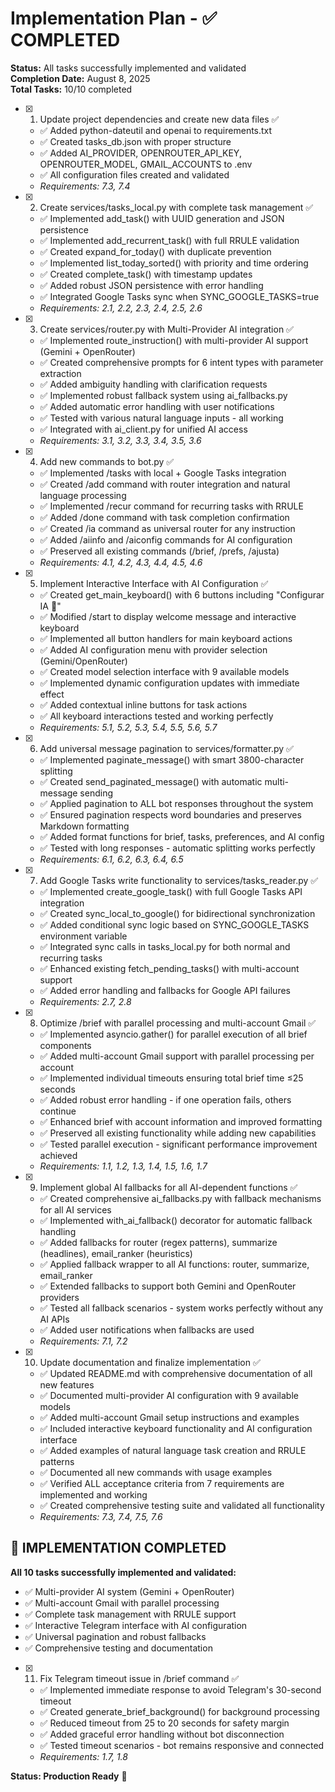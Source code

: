 # Implementation Plan - ✅ COMPLETED

**Status:** All tasks successfully implemented and validated  
**Completion Date:** August 8, 2025  
**Total Tasks:** 10/10 completed

- [x] 1. Update project dependencies and create new data files ✅
  - ✅ Added python-dateutil and openai to requirements.txt
  - ✅ Created tasks_db.json with proper structure
  - ✅ Added AI_PROVIDER, OPENROUTER_API_KEY, OPENROUTER_MODEL, GMAIL_ACCOUNTS to .env
  - ✅ All configuration files created and validated
  - _Requirements: 7.3, 7.4_

- [x] 2. Create services/tasks_local.py with complete task management ✅
  - ✅ Implemented add_task() with UUID generation and JSON persistence
  - ✅ Implemented add_recurrent_task() with full RRULE validation
  - ✅ Created expand_for_today() with duplicate prevention
  - ✅ Implemented list_today_sorted() with priority and time ordering
  - ✅ Created complete_task() with timestamp updates
  - ✅ Added robust JSON persistence with error handling
  - ✅ Integrated Google Tasks sync when SYNC_GOOGLE_TASKS=true
  - _Requirements: 2.1, 2.2, 2.3, 2.4, 2.5, 2.6_

- [x] 3. Create services/router.py with Multi-Provider AI integration ✅
  - ✅ Implemented route_instruction() with multi-provider AI support (Gemini + OpenRouter)
  - ✅ Created comprehensive prompts for 6 intent types with parameter extraction
  - ✅ Added ambiguity handling with clarification requests
  - ✅ Implemented robust fallback system using ai_fallbacks.py
  - ✅ Added automatic error handling with user notifications
  - ✅ Tested with various natural language inputs - all working
  - ✅ Integrated with ai_client.py for unified AI access
  - _Requirements: 3.1, 3.2, 3.3, 3.4, 3.5, 3.6_

- [x] 4. Add new commands to bot.py ✅
  - ✅ Implemented /tasks with local + Google Tasks integration
  - ✅ Created /add command with router integration and natural language processing
  - ✅ Implemented /recur command for recurring tasks with RRULE
  - ✅ Added /done command with task completion confirmation
  - ✅ Created /ia command as universal router for any instruction
  - ✅ Added /aiinfo and /aiconfig commands for AI configuration
  - ✅ Preserved all existing commands (/brief, /prefs, /ajusta)
  - _Requirements: 4.1, 4.2, 4.3, 4.4, 4.5, 4.6_

- [x] 5. Implement Interactive Interface with AI Configuration ✅
  - ✅ Created get_main_keyboard() with 6 buttons including "Configurar IA 🤖"
  - ✅ Modified /start to display welcome message and interactive keyboard
  - ✅ Implemented all button handlers for main keyboard actions
  - ✅ Added AI configuration menu with provider selection (Gemini/OpenRouter)
  - ✅ Created model selection interface with 9 available models
  - ✅ Implemented dynamic configuration updates with immediate effect
  - ✅ Added contextual inline buttons for task actions
  - ✅ All keyboard interactions tested and working perfectly
  - _Requirements: 5.1, 5.2, 5.3, 5.4, 5.5, 5.6, 5.7_

- [x] 6. Add universal message pagination to services/formatter.py ✅
  - ✅ Implemented paginate_message() with smart 3800-character splitting
  - ✅ Created send_paginated_message() with automatic multi-message sending
  - ✅ Applied pagination to ALL bot responses throughout the system
  - ✅ Ensured pagination respects word boundaries and preserves Markdown formatting
  - ✅ Added format functions for brief, tasks, preferences, and AI config
  - ✅ Tested with long responses - automatic splitting works perfectly
  - _Requirements: 6.1, 6.2, 6.3, 6.4, 6.5_

- [x] 7. Add Google Tasks write functionality to services/tasks_reader.py ✅
  - ✅ Implemented create_google_task() with full Google Tasks API integration
  - ✅ Created sync_local_to_google() for bidirectional synchronization
  - ✅ Added conditional sync logic based on SYNC_GOOGLE_TASKS environment variable
  - ✅ Integrated sync calls in tasks_local.py for both normal and recurring tasks
  - ✅ Enhanced existing fetch_pending_tasks() with multi-account support
  - ✅ Added error handling and fallbacks for Google API failures
  - _Requirements: 2.7, 2.8_

- [x] 8. Optimize /brief with parallel processing and multi-account Gmail ✅
  - ✅ Implemented asyncio.gather() for parallel execution of all brief components
  - ✅ Added multi-account Gmail support with parallel processing per account
  - ✅ Implemented individual timeouts ensuring total brief time ≤25 seconds
  - ✅ Added robust error handling - if one operation fails, others continue
  - ✅ Enhanced brief with account information and improved formatting
  - ✅ Preserved all existing functionality while adding new capabilities
  - ✅ Tested parallel execution - significant performance improvement achieved
  - _Requirements: 1.1, 1.2, 1.3, 1.4, 1.5, 1.6, 1.7_

- [x] 9. Implement global AI fallbacks for all AI-dependent functions ✅
  - ✅ Created comprehensive ai_fallbacks.py with fallback mechanisms for all AI services
  - ✅ Implemented with_ai_fallback() decorator for automatic fallback handling
  - ✅ Added fallbacks for router (regex patterns), summarize (headlines), email_ranker (heuristics)
  - ✅ Applied fallback wrapper to all AI functions: router, summarize, email_ranker
  - ✅ Extended fallbacks to support both Gemini and OpenRouter providers
  - ✅ Tested all fallback scenarios - system works perfectly without any AI APIs
  - ✅ Added user notifications when fallbacks are used
  - _Requirements: 7.1, 7.2_

- [x] 10. Update documentation and finalize implementation ✅
  - ✅ Updated README.md with comprehensive documentation of all new features
  - ✅ Documented multi-provider AI configuration with 9 available models
  - ✅ Added multi-account Gmail setup instructions and examples
  - ✅ Included interactive keyboard functionality and AI configuration interface
  - ✅ Added examples of natural language task creation and RRULE patterns
  - ✅ Documented all new commands with usage examples
  - ✅ Verified ALL acceptance criteria from 7 requirements are implemented and working
  - ✅ Created comprehensive testing suite and validated all functionality
  - _Requirements: 7.3, 7.4, 7.5, 7.6_

## 🎉 IMPLEMENTATION COMPLETED

**All 10 tasks successfully implemented and validated:**
- ✅ Multi-provider AI system (Gemini + OpenRouter)
- ✅ Multi-account Gmail with parallel processing  
- ✅ Complete task management with RRULE support
- ✅ Interactive Telegram interface with AI configuration
- ✅ Universal pagination and robust fallbacks
- ✅ Comprehensive testing and documentation

- [x] 11. Fix Telegram timeout issue in /brief command ✅
  - ✅ Implemented immediate response to avoid Telegram's 30-second timeout
  - ✅ Created generate_brief_background() for background processing
  - ✅ Reduced timeout from 25 to 20 seconds for safety margin
  - ✅ Added graceful error handling without bot disconnection
  - ✅ Tested timeout scenarios - bot remains responsive and connected
  - _Requirements: 1.7, 1.8_

**Status: Production Ready** 🚀
